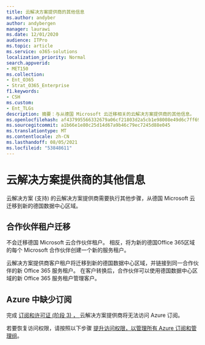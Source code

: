 ```yaml
---
title: 云解决方案提供商的其他信息
ms.author: andyber
author: andybergen
manager: laurawi
ms.date: 12/01/2020
audience: ITPro
ms.topic: article
ms.service: o365-solutions
localization_priority: Normal
search.appverid:
- MET150
ms.collection:
- Ent_O365
- Strat_O365_Enterprise
f1.keywords:
- CSH
ms.custom:
- Ent_TLGs
description: 摘要：与从德国 Microsoft 云迁移相关的云解决方案提供商的其他信息。
ms.openlocfilehash: af437995566332679a06cf21803d2a5cb1e98008e49d6c7ff6927cf106abb2a9
ms.sourcegitcommit: a1b66e1e80c25d14d67a9b46c79ec7245d88e045
ms.translationtype: MT
ms.contentlocale: zh-CN
ms.lasthandoff: 08/05/2021
ms.locfileid: "53848611"
---
```

# <a name="additional-information-for-cloud-solution-providers"></a>云解决方案提供商的其他信息

云解决方案 (支持) 的云解决方案提供商需要执行其他步骤，从德国 Microsoft 云迁移到新的德国数据中心区域。

## <a name="partner-tenant-migration"></a>合作伙伴租户迁移

不会迁移德国 Microsoft 云合作伙伴租户。 相反，将为新的德国Office 365区域的每个 Microsoft 合作伙伴创建一个新的服务租户。

云解决方案提供商客户租户将迁移到新的德国数据中心区域，并链接到同一合作伙伴的新 Office 365 服务租户。 在客户转换后，合作伙伴可以使用德国数据中心区域的新 Office 365 服务租户管理客户。

## <a name="missing-subscriptions-in-azure"></a>Azure 中缺少订阅

完成 [订阅和许可证 (阶段 3) ， ](ms-cloud-germany-transition-phases.md#phase-3-subscription-transfer) 云解决方案提供商将无法访问 Azure 订阅。

若要恢复访问权限，请按照以下步骤 [提升访问权限，以管理所有 Azure 订阅和管理组](/azure/role-based-access-control/elevate-access-global-admin)。
